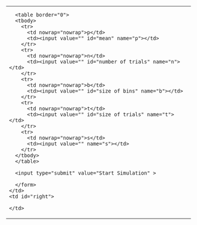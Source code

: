 <p hidden>
layout: page
title: "Simulation"
permalink: /simulation/
</p>

<table>
  <tbody>
    <td>
      <form id="form" action="http://localhost:8000/graphs/" method="get">
      <input type="hidden" name="present" value="1">

      <table border="0">
      <tbody>
        <tr>
          <td nowrap="nowrap">p</td>
          <td><input value="" id="mean" name="p"></td>
        </tr>
        <tr>
          <td nowrap="nowrap">n</td>
          <td><input value="" id="number of trials" name="n"></td>
        </tr>
        <tr>
          <td nowrap="nowrap">b</td>
          <td><input value="" id="size of bins" name="b"></td>
        </tr>
        <tr>
          <td nowrap="nowrap">t</td>
          <td><input value="" id="size of trials" name="t"></td>
        </tr>
        <tr>
          <td nowrap="nowrap">s</td>
          <td><input value="" name="s"></td>
        </tr>
      </tbody>
      </table>

      <input type="submit" value="Start Simulation" >

      </form>
    </td>
    <td id="right">
    
    </td>
  </tbody>
</table>


<script>
  var f = document.getElementById("form");
  f.onsubmit=SubmitForm;
  function SubmitForm(event){
  var url = f.action;
  var data = (fetch(url, {
          method:"POST", 
          body: new FormData(f)
    })
    .then(response => response.json())
  )
  .then(data => {

    var maincontainer = document.getElementById("right")
    for(var key in data){
      var tr = document.createElement("tr");
      tr.setAttribute('style', 'width: 640px; word-break: break-all;')
      
      if (key.includes("dataurl")) {
      tr.innerHTML = '<img style="height: auto" src="' + data[key] + '" alt="A very important graph.">';
      } else {
      tr.innerHTML = key + " = " + data[key];
      }
      
      maincontainer.appendChild(tr);
    }
  }
  )
  .catch(error => alert("ERROR", error));
  
  
  event.preventDefault();
  }
</script>
